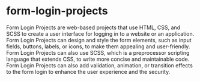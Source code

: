 # form-login-projects

Form Login Projects are web-based projects that use HTML, CSS, and SCSS to create a user interface for logging in to a website or an application. Form Login Projects can design and style the form elements, such as input fields, buttons, labels, or icons, to make them appealing and user-friendly. Form Login Projects can also use SCSS, which is a preprocessor scripting language that extends CSS, to write more concise and maintainable code. Form Login Projects can also add validation, animation, or transition effects to the form login to enhance the user experience and the security.
